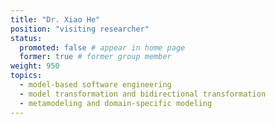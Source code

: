 ```yaml
---
title: "Dr. Xiao He"
position: "visiting researcher"
status:
  promoted: false # appear in home page
  former: true # former group member
weight: 950
topics:
  - model-based software engineering
  - model transformation and bidirectional transformation
  - metamodeling and domain-specific modeling
---
```

